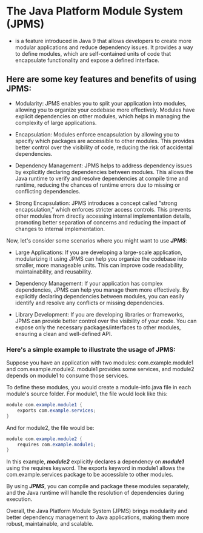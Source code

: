 # The Java Platform Module System (JPMS)
- is a feature introduced in Java 9 that allows developers to create more modular applications and reduce dependency issues. It provides a way to define modules, which are self-contained units of code that encapsulate functionality and expose a defined interface.

## Here are some key features and benefits of using JPMS:

* Modularity: JPMS enables you to split your application into modules, allowing you to organize your codebase more effectively. Modules have explicit dependencies on other modules, which helps in managing the complexity of large applications.

* Encapsulation: Modules enforce encapsulation by allowing you to specify which packages are accessible to other modules. This provides better control over the visibility of code, reducing the risk of accidental dependencies.

* Dependency Management: JPMS helps to address dependency issues by explicitly declaring dependencies between modules. This allows the Java runtime to verify and resolve dependencies at compile time and runtime, reducing the chances of runtime errors due to missing or conflicting dependencies.

* Strong Encapsulation: JPMS introduces a concept called "strong encapsulation," which enforces stricter access controls. This prevents other modules from directly accessing internal implementation details, promoting better separation of concerns and reducing the impact of changes to internal implementation.

Now, let's consider some scenarios where you might want to use ***JPMS***:

* Large Applications: If you are developing a large-scale application, modularizing it using JPMS can help you organize the codebase into smaller, more manageable units. This can improve code readability, maintainability, and reusability.

* Dependency Management: If your application has complex dependencies, JPMS can help you manage them more effectively. By explicitly declaring dependencies between modules, you can easily identify and resolve any conflicts or missing dependencies.

* Library Development: If you are developing libraries or frameworks, JPMS can provide better control over the visibility of your code. You can expose only the necessary packages/interfaces to other modules, ensuring a clean and well-defined API.

### Here's a simple example to illustrate the usage of JPMS:

Suppose you have an application with two modules: com.example.module1 and com.example.module2. module1 provides some services, and module2 depends on module1 to consume those services.

To define these modules, you would create a module-info.java file in each module's source folder. For module1, the file would look like this:

```java
module com.example.module1 {
    exports com.example.services;
}
```
And for module2, the file would be:

```java
module com.example.module2 {
    requires com.example.module1;
}
```
In this example, ***module2*** explicitly declares a dependency on ***module1*** using the requires keyword. The exports keyword in module1 allows the com.example.services package to be accessible to other modules.

By using ***JPMS***, you can compile and package these modules separately, and the Java runtime will handle the resolution of dependencies during execution.

Overall, the Java Platform Module System (JPMS) brings modularity and better dependency management to Java applications, making them more robust, maintainable, and scalable.
